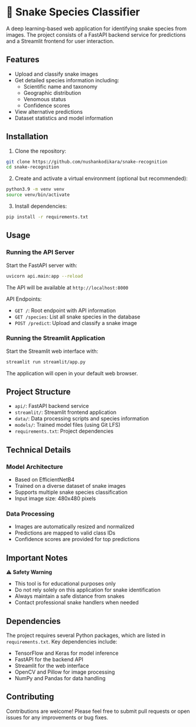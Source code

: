 # 🐍 Snake Species Classifier

A deep learning-based web application for identifying snake species from images. The project consists of a FastAPI backend service for predictions and a Streamlit frontend for user interaction.

## Features

- Upload and classify snake images
- Get detailed species information including:
  - Scientific name and taxonomy
  - Geographic distribution
  - Venomous status
  - Confidence scores
- View alternative predictions
- Dataset statistics and model information

## Installation

1. Clone the repository:
```bash
git clone https://github.com/nushankodikara/snake-recognition
cd snake-recognition
```

2. Create and activate a virtual environment (optional but recommended):
```bash
python3.9 -m venv venv
source venv/bin/activate
```


3. Install dependencies:
```bash
pip install -r requirements.txt
```

## Usage

### Running the API Server

Start the FastAPI server with:
```bash
uvicorn api.main:app --reload
```

The API will be available at `http://localhost:8000`

API Endpoints:
- `GET /`: Root endpoint with API information
- `GET /species`: List all snake species in the database
- `POST /predict`: Upload and classify a snake image

### Running the Streamlit Application

Start the Streamlit web interface with:
```bash
streamlit run streamlit/app.py
```
The application will open in your default web browser.

## Project Structure

- `api/`: FastAPI backend service
- `streamlit/`: Streamlit frontend application
- `data/`: Data processing scripts and species information
- `models/`: Trained model files (using Git LFS)
- `requirements.txt`: Project dependencies

## Technical Details

### Model Architecture
- Based on EfficientNetB4
- Trained on a diverse dataset of snake images
- Supports multiple snake species classification
- Input image size: 480x480 pixels

### Data Processing
- Images are automatically resized and normalized
- Predictions are mapped to valid class IDs
- Confidence scores are provided for top predictions

## Important Notes

⚠️ **Safety Warning**
- This tool is for educational purposes only
- Do not rely solely on this application for snake identification
- Always maintain a safe distance from snakes
- Contact professional snake handlers when needed

## Dependencies

The project requires several Python packages, which are listed in `requirements.txt`. Key dependencies include:
- TensorFlow and Keras for model inference
- FastAPI for the backend API
- Streamlit for the web interface
- OpenCV and Pillow for image processing
- NumPy and Pandas for data handling

## Contributing

Contributions are welcome! Please feel free to submit pull requests or open issues for any improvements or bug fixes.
